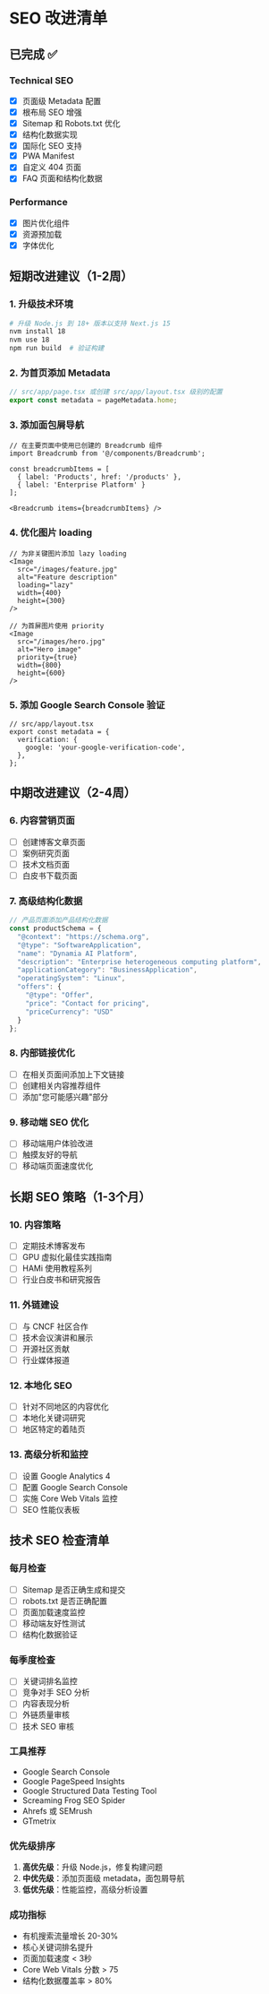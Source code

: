 # SEO 改进清单

## 已完成 ✅

### Technical SEO
- [x] 页面级 Metadata 配置
- [x] 根布局 SEO 增强
- [x] Sitemap 和 Robots.txt 优化
- [x] 结构化数据实现
- [x] 国际化 SEO 支持
- [x] PWA Manifest
- [x] 自定义 404 页面
- [x] FAQ 页面和结构化数据

### Performance
- [x] 图片优化组件
- [x] 资源预加载
- [x] 字体优化

## 短期改进建议（1-2周）

### 1. 升级技术环境
```bash
# 升级 Node.js 到 18+ 版本以支持 Next.js 15
nvm install 18
nvm use 18
npm run build  # 验证构建
```

### 2. 为首页添加 Metadata
```typescript
// src/app/page.tsx 或创建 src/app/layout.tsx 级别的配置
export const metadata = pageMetadata.home;
```

### 3. 添加面包屑导航
```tsx
// 在主要页面中使用已创建的 Breadcrumb 组件
import Breadcrumb from '@/components/Breadcrumb';

const breadcrumbItems = [
  { label: 'Products', href: '/products' },
  { label: 'Enterprise Platform' }
];

<Breadcrumb items={breadcrumbItems} />
```

### 4. 优化图片 loading
```tsx
// 为非关键图片添加 lazy loading
<Image
  src="/images/feature.jpg"
  alt="Feature description"
  loading="lazy"
  width={400}
  height={300}
/>

// 为首屏图片使用 priority
<Image
  src="/images/hero.jpg"
  alt="Hero image"
  priority={true}
  width={800}
  height={600}
/>
```

### 5. 添加 Google Search Console 验证
```tsx
// src/app/layout.tsx
export const metadata = {
  verification: {
    google: 'your-google-verification-code',
  },
};
```

## 中期改进建议（2-4周）

### 6. 内容营销页面
- [ ] 创建博客文章页面
- [ ] 案例研究页面
- [ ] 技术文档页面
- [ ] 白皮书下载页面

### 7. 高级结构化数据
```typescript
// 产品页面添加产品结构化数据
const productSchema = {
  "@context": "https://schema.org",
  "@type": "SoftwareApplication",
  "name": "Dynamia AI Platform",
  "description": "Enterprise heterogeneous computing platform",
  "applicationCategory": "BusinessApplication",
  "operatingSystem": "Linux",
  "offers": {
    "@type": "Offer",
    "price": "Contact for pricing",
    "priceCurrency": "USD"
  }
};
```

### 8. 内部链接优化
- [ ] 在相关页面间添加上下文链接
- [ ] 创建相关内容推荐组件
- [ ] 添加"您可能感兴趣"部分

### 9. 移动端 SEO 优化
- [ ] 移动端用户体验改进
- [ ] 触摸友好的导航
- [ ] 移动端页面速度优化

## 长期 SEO 策略（1-3个月）

### 10. 内容策略
- [ ] 定期技术博客发布
- [ ] GPU 虚拟化最佳实践指南
- [ ] HAMi 使用教程系列
- [ ] 行业白皮书和研究报告

### 11. 外链建设
- [ ] 与 CNCF 社区合作
- [ ] 技术会议演讲和展示
- [ ] 开源社区贡献
- [ ] 行业媒体报道

### 12. 本地化 SEO
- [ ] 针对不同地区的内容优化
- [ ] 本地化关键词研究
- [ ] 地区特定的着陆页

### 13. 高级分析和监控
- [ ] 设置 Google Analytics 4
- [ ] 配置 Google Search Console
- [ ] 实施 Core Web Vitals 监控
- [ ] SEO 性能仪表板

## 技术 SEO 检查清单

### 每月检查
- [ ] Sitemap 是否正确生成和提交
- [ ] robots.txt 是否正确配置
- [ ] 页面加载速度监控
- [ ] 移动端友好性测试
- [ ] 结构化数据验证

### 每季度检查
- [ ] 关键词排名监控
- [ ] 竞争对手 SEO 分析
- [ ] 内容表现分析
- [ ] 外链质量审核
- [ ] 技术 SEO 审核

### 工具推荐
- Google Search Console
- Google PageSpeed Insights
- Google Structured Data Testing Tool
- Screaming Frog SEO Spider
- Ahrefs 或 SEMrush
- GTmetrix

### 优先级排序
1. **高优先级**：升级 Node.js，修复构建问题
2. **中优先级**：添加页面级 metadata，面包屑导航
3. **低优先级**：性能监控，高级分析设置

### 成功指标
- 有机搜索流量增长 20-30%
- 核心关键词排名提升
- 页面加载速度 < 3秒
- Core Web Vitals 分数 > 75
- 结构化数据覆盖率 > 80% 